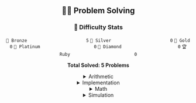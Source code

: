 <div align="center">


## 🏃‍♂️ Problem Solving
### 🏅 Difficulty Stats
<div align="center">

`🥉 Bronze                      ` `5`
`🥈 Silver                      ` `0`
`🥇 Gold                        ` `0`
`💎 Platinum                    ` `0`
`👑 Diamond                     ` `0`
`🏆 Ruby                        ` `0`

**Total Solved: 5 Problems**
</div>

<details>
<summary>Arithmetic</summary>

<div align="center">

🥉 [평균 (BOJ 1546)](CodingTestProject/1546/1546.cpp)

🥉 [나머지 (BOJ 3052)](CodingTestProject/3052/3052.cpp)

</div>
</details>

<details>
<summary>Implementation</summary>

<div align="center">

🥉 [바구니 뒤집기 (BOJ 10811)](CodingTestProject/10811/10811.cpp)

🥉 [공 바꾸기 (BOJ 10813)](CodingTestProject/10813/10813.cpp)

🥉 [과제 안 내신 분..? (BOJ 5597)](CodingTestProject/5597/5597.cpp)

</div>
</details>

<details>
<summary>Math</summary>

<div align="center">

🥉 [평균 (BOJ 1546)](CodingTestProject/1546/1546.cpp)

🥉 [나머지 (BOJ 3052)](CodingTestProject/3052/3052.cpp)

</div>
</details>

<details>
<summary>Simulation</summary>

<div align="center">

🥉 [바구니 뒤집기 (BOJ 10811)](CodingTestProject/10811/10811.cpp)

🥉 [공 바꾸기 (BOJ 10813)](CodingTestProject/10813/10813.cpp)

</div>
</details>

</div>